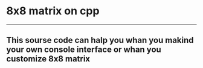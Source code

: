 # 8x8 matrix on cpp

---
This sourse code can halp you whan you makind your own console interface or whan you customize 8x8 matrix
---
